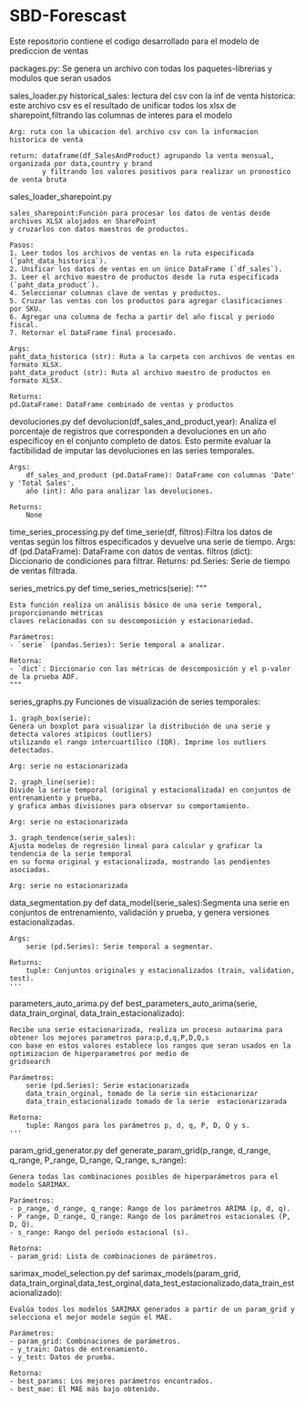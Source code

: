 # SBD-Forescast
Este repositorio contiene el codigo desarrollado para el modelo de prediccion de ventas

packages.py: Se genera un archivo con todas los paquetes-librerias y modulos que seran usados

sales_loader.py
    historical_sales:  lectura del csv con la inf de venta historica:  este archivo csv es el resultado de unificar        todos  los xlsx de sharepoint,filtrando las columnas de interes para el modelo
    
    Arg: ruta con la ubicacion del archivo csv con la informacion historica de venta
    
    return: dataframe(df_SalesAndProduct) agrupando la venta mensual, organizada por data,country y brand
            y filtrando los valores positivos para realizar un pronostico de venta bruta
    
sales_loader_sharepoint.py

    sales_sharepoint:Función para procesar los datos de ventas desde archivos XLSX alojados en SharePoint 
    y cruzarlos con datos maestros de productos.

    Pasos:
    1. Leer todos los archivos de ventas en la ruta especificada (`paht_data_historica`).
    2. Unificar los datos de ventas en un único DataFrame (`df_sales`).
    3. Leer el archivo maestro de productos desde la ruta especificada (`paht_data_product`).
    4. Seleccionar columnas clave de ventas y productos.
    5. Cruzar las ventas con los productos para agregar clasificaciones por SKU.
    6. Agregar una columna de fecha a partir del año fiscal y periodo fiscal.
    7. Retornar el DataFrame final procesado.

    Args:
    paht_data_historica (str): Ruta a la carpeta con archivos de ventas en formato XLSX.
    paht_data_product (str): Ruta al archivo maestro de productos en formato XLSX.

    Returns:
    pd.DataFrame: DataFrame combinado de ventas y productos

devoluciones.py
    def devolucion(df_sales_and_product,year): Analiza el porcentaje de registros que corresponden a devoluciones en un año específicoy en el conjunto completo de datos. Esto permite evaluar la factibilidad de imputar
    las devoluciones en las series temporales.

    Args:
        df_sales_and_product (pd.DataFrame): DataFrame con columnas 'Date' y 'Total Sales'.
        año (int): Año para analizar las devoluciones.

    Returns:
        None

time_series_processing.py
    def time_serie(df, filtros):Filtra los datos de ventas según los filtros especificados y devuelve una serie de tiempo.
    Args:
        df (pd.DataFrame): DataFrame con datos de ventas.
        filtros (dict): Diccionario de condiciones para filtrar.
    Returns:
        pd.Series: Serie de tiempo de ventas filtrada.
    
series_metrics.py
    def time_series_metrics(serie):
    """

    Esta función realiza un análisis básico de una serie temporal, proporcionando métricas
    claves relacionadas con su descomposición y estacionariedad.

    Parámetros:
    - `serie` (pandas.Series): Serie temporal a analizar.

    Retorna:
    - `dict`: Diccionario con las métricas de descomposición y el p-valor de la prueba ADF.
    """

series_graphs.py
    Funciones de visualización de series temporales:

    1. graph_box(serie): 
    Genera un boxplot para visualizar la distribución de una serie y detecta valores atípicos (outliers) 
    utilizando el rango intercuartílico (IQR). Imprime los outliers detectados.

    Arg: serie no estacionarizada

    2. graph_line(serie): 
    Divide la serie temporal (original y estacionalizada) en conjuntos de entrenamiento y prueba, 
    y grafica ambas divisiones para observar su comportamiento.

    Arg: serie no estacionarizada

    3. graph_tendence(serie_sales): 
    Ajusta modelos de regresión lineal para calcular y graficar la tendencia de la serie temporal 
    en su forma original y estacionalizada, mostrando las pendientes asociadas.

    Arg: serie no estacionarizada

data_segmentation.py
    def data_model(serie_sales):Segmenta una serie en conjuntos de entrenamiento, validación y prueba, y genera versiones estacionalizadas.

    Args: 
        serie (pd.Series): Serie temporal a segmentar.
    
    Returns:
        tuple: Conjuntos originales y estacionalizados (train, validation, test).
    '''

parameters_auto_arima.py
    def best_parameters_auto_arima(serie,
                              data_train_orginal, data_train_estacionalizado):
    
    
    Recibe una serie estacionarizada, realiza un proceso autoarima para obtener los mejores parametros para:p,d,q,P,D,Q,s
    con base en estos valores establece los rangos que seran usados en la optimizacion de hiperparametros por medio de 
    gridsearch

    Parámetros:
        serie (pd.Series): Serie estacionarizada 
        data_train_orginal, tomado de la serie sin estacionarizar
        data_train_estacionalizado tomado de la serie  estacionarizarada

    Retorna:
        tuple: Rangos para los parámetros p, d, q, P, D, Q y s.
    '''

param_grid_generator.py
    def generate_param_grid(p_range, d_range, q_range, P_range, D_range, Q_range, s_range):

    Genera todas las combinaciones posibles de hiperparámetros para el modelo SARIMAX.
    
    Parámetros:
    - p_range, d_range, q_range: Rango de los parámetros ARIMA (p, d, q).
    - P_range, D_range, Q_range: Rango de los parámetros estacionales (P, D, Q).
    - s_range: Rango del período estacional (s).
    
    Retorna:
    - param_grid: Lista de combinaciones de parámetros.

sarimax_model_selection.py
    def sarimax_models(param_grid, data_train_orginal,data_test_orginal,data_test_estacionalizado,data_train_estacionalizado):

    Evalúa todos los modelos SARIMAX generados a partir de un param_grid y selecciona el mejor modelo según el MAE.
    
    Parámetros:
    - param_grid: Combinaciones de parámetros.
    - y_train: Datos de entrenamiento.
    - y_test: Datos de prueba.
    
    Retorna:
    - best_params: Los mejores parámetros encontrados.
    - best_mae: El MAE más bajo obtenido.

